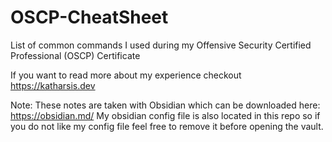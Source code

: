 # OSCP-CheatSheet
List of common commands I used during my Offensive Security Certified Professional (OSCP) Certificate

If you want to read more about my experience checkout https://katharsis.dev

Note:
These notes are taken with Obsidian which can be downloaded here: https://obsidian.md/
My obsidian config file is also located in this repo so if you do not like my config file feel free to remove it before opening the vault.
